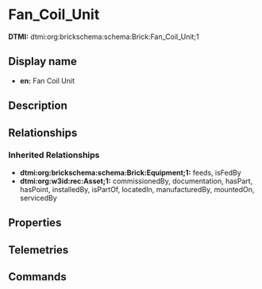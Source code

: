 # Fan_Coil_Unit
**DTMI:** dtmi:org:brickschema:schema:Brick:Fan_Coil_Unit;1
## Display name
- **en:** Fan Coil Unit
## Description
## Relationships
### Inherited Relationships
* **dtmi:org:brickschema:schema:Brick:Equipment;1:** feeds, isFedBy
* **dtmi:org:w3id:rec:Asset;1:** commissionedBy, documentation, hasPart, hasPoint, installedBy, isPartOf, locatedIn, manufacturedBy, mountedOn, servicedBy
## Properties
## Telemetries
## Commands
